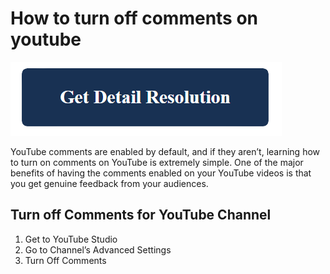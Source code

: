 # How to turn off comments on youtube

[![how to turn off comments on youtube](blue.png)](https://github.com/metawords/how.to.turn.off.comments.on.youtube)


YouTube comments are enabled by default, and if they aren’t, learning how to turn on comments on YouTube is extremely simple. One of the major benefits of having the comments enabled on your YouTube videos is that you get genuine feedback from your audiences.


## Turn off Comments for YouTube Channel

1. Get to YouTube Studio
2. Go to Channel’s Advanced Settings
3. Turn Off Comments

